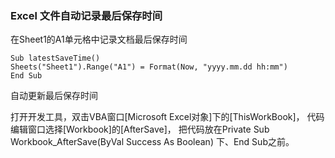 ### Excel 文件自动记录最后保存时间

在Sheet1的A1单元格中记录文档最后保存时间

```vba
Sub latestSaveTime()
Sheets("Sheet1").Range("A1") = Format(Now, "yyyy.mm.dd hh:mm")
End Sub
```

自动更新最后保存时间

打开开发工具，双击VBA窗口[Microsoft Excel对象]下的[ThisWorkBook]，
代码编辑窗口选择[Workbook]的[AfterSave]，
把代码放在Private Sub Workbook_AfterSave(ByVal Success As Boolean)
下、End Sub之前。